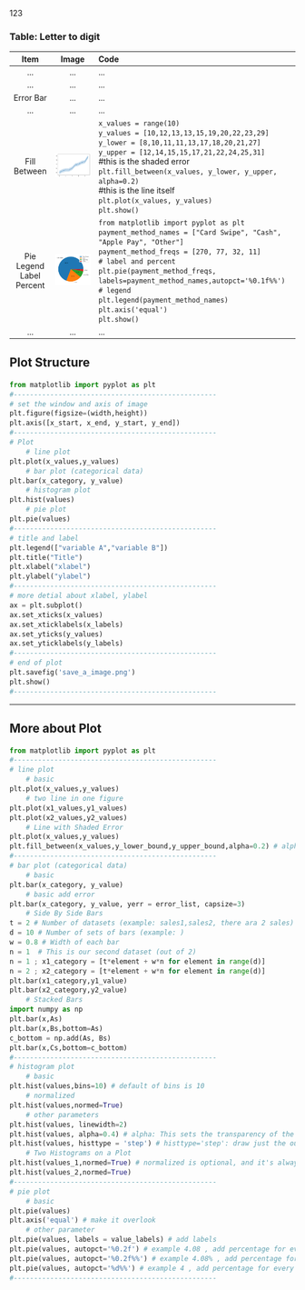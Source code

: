 123

### Table: Letter to digit
|Item|Image|Code|
|:-:|:--:|:-|
|...|...|...|
|...|...|...|
|Error Bar|...|...|
|...|...|...|
|Fill Between|![Fill_Between](https://github.com/TsaiJeff1209/Python-Notebook/blob/master/.Package%20Matplotlib/image/fill_between.png)|`x_values = range(10)`<br>`y_values = [10,12,13,13,15,19,20,22,23,29]`<br>`y_lower = [8,10,11,11,13,17,18,20,21,27]`<br>`y_upper = [12,14,15,15,17,21,22,24,25,31]`<br>#this is the shaded error<br>`plt.fill_between(x_values, y_lower, y_upper, alpha=0.2)`<br>#this is the line itself<br>`plt.plot(x_values, y_values)`<br>`plt.show()`|
|Pie<br>Legend<br>Label<br>Percent|![pie](https://github.com/TsaiJeff1209/Python-Notebook/blob/master/.Package%20Matplotlib/image/pie.png)|`from matplotlib import pyplot as plt`<br>`payment_method_names = ["Card Swipe", "Cash", "Apple Pay", "Other"]`<br>`payment_method_freqs = [270, 77, 32, 11]`<br>`# label and percent`<br>`plt.pie(payment_method_freqs, labels=payment_method_names,autopct='%0.1f%%')`<br>`# legend`<br>`plt.legend(payment_method_names)`<br>`plt.axis('equal')`<br>`plt.show()`|
|...|...|...|


## Plot Structure
```python
from matplotlib import pyplot as plt
#--------------------------------------------------
# set the window and axis of image
plt.figure(figsize=(width,height))
plt.axis([x_start, x_end, y_start, y_end])
#--------------------------------------------------
# Plot
    # line plot
plt.plot(x_values,y_values)
    # bar plot (categorical data)
plt.bar(x_category, y_value)
    # histogram plot
plt.hist(values)
    # pie plot
plt.pie(values)
#--------------------------------------------------
# title and label
plt.legend(["variable A","variable B"])
plt.title("Title")
plt.xlabel("xlabel")
plt.ylabel("ylabel")
#--------------------------------------------------
# more detial about xlabel, ylabel
ax = plt.subplot()
ax.set_xticks(x_values)
ax.set_xticklabels(x_labels)
ax.set_yticks(y_values)
ax.set_yticklabels(y_labels)
#--------------------------------------------------
# end of plot
plt.savefig('save_a_image.png')
plt.show()
#--------------------------------------------------
```
---
## More about Plot
```python
from matplotlib import pyplot as plt
#--------------------------------------------------
# line plot
    # basic
plt.plot(x_values,y_values)
    # two line in one figure
plt.plot(x1_values,y1_values)
plt.plot(x2_values,y2_values)
    # Line with Shaded Error
plt.plot(x_values,y_values)
plt.fill_between(x_values,y_lower_bound,y_upper_bound,alpha=0.2) # alpha: This sets the transparency of the histogram
#--------------------------------------------------
# bar plot (categorical data)
    # basic
plt.bar(x_category, y_value)
    # basic add error
plt.bar(x_category, y_value, yerr = error_list, capsize=3)
    # Side By Side Bars
t = 2 # Number of datasets (example: sales1,sales2, there ara 2 sales)
d = 10 # Number of sets of bars (example: )
w = 0.8 # Width of each bar
n = 1  # This is our second dataset (out of 2)
n = 1 ; x1_category = [t*element + w*n for element in range(d)]
n = 2 ; x2_category = [t*element + w*n for element in range(d)]
plt.bar(x1_category,y1_value)
plt.bar(x2_category,y2_value)
    # Stacked Bars
import numpy as np
plt.bar(x,As)
plt.bar(x,Bs,bottom=As)
c_bottom = np.add(As, Bs)
plt.bar(x,Cs,bottom=c_bottom)
#--------------------------------------------------
# histogram plot
    # basic
plt.hist(values,bins=10) # default of bins is 10
    # normalized
plt.hist(values,normed=True)
    # other parameters
plt.hist(values, linewidth=2)
plt.hist(values, alpha=0.4) # alpha: This sets the transparency of the histogram
plt.hist(values, histtype = 'step') # histtype='step': draw just the outline of a histogram
    # Two Histograms on a Plot
plt.hist(values_1,normed=True) # normalized is optional, and it's always useful when compare.
plt.hist(values_2,normed=True)
#--------------------------------------------------
# pie plot
    # basic
plt.pie(values)
plt.axis('equal') # make it overlook
    # other parameter
plt.pie(values, labels = value_labels) # add labels
plt.pie(values, autopct='%0.2f') # example 4.08 , add percentage for every item
plt.pie(values, autopct='%0.2f%%') # example 4.08% , add percentage for every item
plt.pie(values, autopct='%d%%') # example 4 , add percentage for every item
#--------------------------------------------------
```
